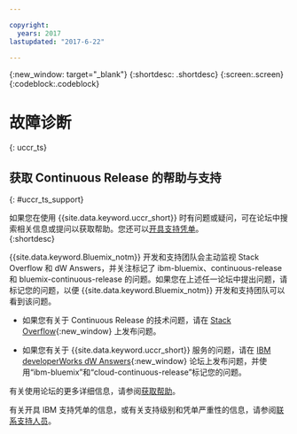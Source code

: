 ```yaml
---

copyright:
  years: 2017
lastupdated: "2017-6-22"

---
```


{:new_window: target="_blank"}
{:shortdesc: .shortdesc}
{:screen:.screen}
{:codeblock:.codeblock}

# 故障诊断
{: uccr_ts}


## 获取 Continuous Release 的帮助与支持    
{: #uccr_ts_support}  

如果您在使用 {{site.data.keyword.uccr_short}} 时有问题或疑问，可在论坛中搜索相关信息或提问以获取帮助。您还可以[开具支持凭单](https://www.{DomainName}/docs/support/index.html#open-ticket)。    
{:shortdesc}

{{site.data.keyword.Bluemix_notm}} 开发和支持团队会主动监视 Stack Overflow 和 dW Answers，并关注标记了 ibm-bluemix、continuous-release 和 bluemix-continuous-release 的问题。如果您在上述任一论坛中提出问题，请标记您的问题，以便 {{site.data.keyword.Bluemix_notm}} 开发和支持团队可以看到该问题。

* 如果您有关于 Continuous Release 的技术问题，请在 [Stack Overflow](http://stackoverflow.com/questions/ask?tags=ibm-bluemix,continuous-release){:new_window} 上发布问题。

* 如果您有关于 {{site.data.keyword.uccr_short}} 服务的问题，请在 [IBM developerWorks dW Answers](https://developer.ibm.com/answers/questions/ask/?topics=continuous-release,bluemix){:new_window} 论坛上发布问题，并使用“ibm-bluemix”和“cloud-continuous-release”标记您的问题。

有关使用论坛的更多详细信息，请参阅[获取帮助](https://www.{DomainName}/docs/support/index.html#getting-help)。

有关开具 IBM 支持凭单的信息，或有关支持级别和凭单严重性的信息，请参阅[联系支持人员](https://www.{DomainName}/docs/support/index.html#contacting-support)。

